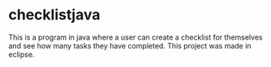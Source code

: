 # checklistjava
This is a program in java where a user can create a checklist for themselves and see how many tasks they have completed. This project was made in eclipse. 
